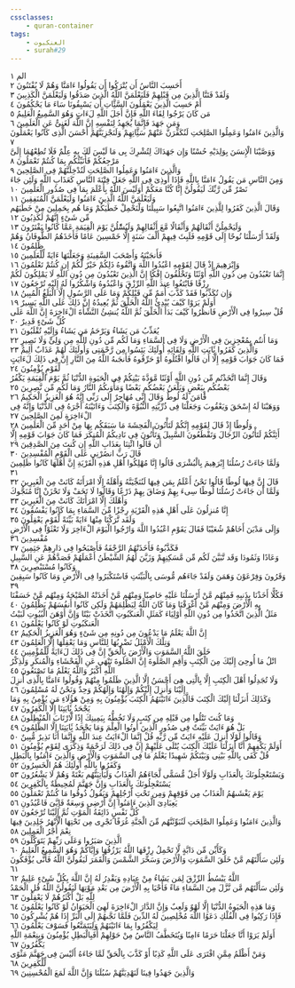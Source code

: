 ```yaml
---
cssclasses:
    - quran-container
tags:
    - العنكبوت
    - surah#29
---
```


الم  ١<br>
أَحَسِبَ النَّاسُ أَن يُتْرَكُوا أَن يَقُولُوا ءَامَنَّا وَهُمْ لَا يُفْتَنُونَ  ٢<br>
وَلَقَدْ فَتَنَّا الَّذِينَ مِن قَبْلِهِمْ فَلَيَعْلَمَنَّ اللَّهُ الَّذِينَ صَدَقُوا وَلَيَعْلَمَنَّ الْكَذِبِينَ  ٣<br>
أَمْ حَسِبَ الَّذِينَ يَعْمَلُونَ السَّئَِّاتِ أَن يَسْبِقُونَا سَاءَ مَا يَحْكُمُونَ  ٤<br>
مَن كَانَ يَرْجُوا لِقَاءَ اللَّهِ فَإِنَّ أَجَلَ اللَّهِ لَءَاتٍ وَهُوَ السَّمِيعُ الْعَلِيمُ  ٥<br>
وَمَن جَهَدَ فَإِنَّمَا يُجَهِدُ لِنَفْسِهِ إِنَّ اللَّهَ لَغَنِىٌّ عَنِ الْعَلَمِينَ  ٦<br>
وَالَّذِينَ ءَامَنُوا وَعَمِلُوا الصَّلِحَتِ لَنُكَفِّرَنَّ عَنْهُمْ سَئَِّاتِهِمْ وَلَنَجْزِيَنَّهُمْ أَحْسَنَ الَّذِى كَانُوا يَعْمَلُونَ  ٧<br>
وَوَصَّيْنَا الْإِنسَنَ بِوَلِدَيْهِ حُسْنًا وَإِن جَهَدَاكَ لِتُشْرِكَ بِى مَا لَيْسَ لَكَ بِهِ عِلْمٌ فَلَا تُطِعْهُمَا إِلَىَّ مَرْجِعُكُمْ فَأُنَبِّئُكُم بِمَا كُنتُمْ تَعْمَلُونَ  ٨<br>
وَالَّذِينَ ءَامَنُوا وَعَمِلُوا الصَّلِحَتِ لَنُدْخِلَنَّهُمْ فِى الصَّلِحِينَ  ٩<br>
وَمِنَ النَّاسِ مَن يَقُولُ ءَامَنَّا بِاللَّهِ فَإِذَا أُوذِىَ فِى اللَّهِ جَعَلَ فِتْنَةَ النَّاسِ كَعَذَابِ اللَّهِ وَلَئِن جَاءَ نَصْرٌ مِّن رَّبِّكَ لَيَقُولُنَّ إِنَّا كُنَّا مَعَكُمْ أَوَلَيْسَ اللَّهُ بِأَعْلَمَ بِمَا فِى صُدُورِ الْعَلَمِينَ  ١۰<br>
وَلَيَعْلَمَنَّ اللَّهُ الَّذِينَ ءَامَنُوا وَلَيَعْلَمَنَّ الْمُنَفِقِينَ  ١١<br>
وَقَالَ الَّذِينَ كَفَرُوا لِلَّذِينَ ءَامَنُوا اتَّبِعُوا سَبِيلَنَا وَلْنَحْمِلْ خَطَيَكُمْ وَمَا هُم بِحَمِلِينَ مِنْ خَطَيَهُم مِّن شَىْءٍ إِنَّهُمْ لَكَذِبُونَ  ١٢<br>
وَلَيَحْمِلُنَّ أَثْقَالَهُمْ وَأَثْقَالًا مَّعَ أَثْقَالِهِمْ وَلَيُسَْٔلُنَّ يَوْمَ الْقِيَمَةِ عَمَّا كَانُوا يَفْتَرُونَ  ١٣<br>
وَلَقَدْ أَرْسَلْنَا نُوحًا إِلَى قَوْمِهِ فَلَبِثَ فِيهِمْ أَلْفَ سَنَةٍ إِلَّا خَمْسِينَ عَامًا فَأَخَذَهُمُ الطُّوفَانُ وَهُمْ ظَلِمُونَ  ١٤<br>
فَأَنجَيْنَهُ وَأَصْحَبَ السَّفِينَةِ وَجَعَلْنَهَا ءَايَةً لِّلْعَلَمِينَ  ١٥<br>
وَإِبْرَهِيمَ إِذْ قَالَ لِقَوْمِهِ اعْبُدُوا اللَّهَ وَاتَّقُوهُ ذَلِكُمْ خَيْرٌ لَّكُمْ إِن كُنتُمْ تَعْلَمُونَ  ١٦<br>
إِنَّمَا تَعْبُدُونَ مِن دُونِ اللَّهِ أَوْثَنًا وَتَخْلُقُونَ إِفْكًا إِنَّ الَّذِينَ تَعْبُدُونَ مِن دُونِ اللَّهِ لَا يَمْلِكُونَ لَكُمْ رِزْقًا فَابْتَغُوا عِندَ اللَّهِ الرِّزْقَ وَاعْبُدُوهُ وَاشْكُرُوا لَهُ إِلَيْهِ تُرْجَعُونَ  ١٧<br>
وَإِن تُكَذِّبُوا فَقَدْ كَذَّبَ أُمَمٌ مِّن قَبْلِكُمْ وَمَا عَلَى الرَّسُولِ إِلَّا الْبَلَغُ الْمُبِينُ  ١٨<br>
أَوَلَمْ يَرَوْا كَيْفَ يُبْدِئُ اللَّهُ الْخَلْقَ ثُمَّ يُعِيدُهُ إِنَّ ذَلِكَ عَلَى اللَّهِ يَسِيرٌ  ١٩<br>
قُلْ سِيرُوا فِى الْأَرْضِ فَانظُرُوا كَيْفَ بَدَأَ الْخَلْقَ ثُمَّ اللَّهُ يُنشِئُ النَّشْأَةَ الْءَاخِرَةَ إِنَّ اللَّهَ عَلَى كُلِّ شَىْءٍ قَدِيرٌ  ٢۰<br>
يُعَذِّبُ مَن يَشَاءُ وَيَرْحَمُ مَن يَشَاءُ وَإِلَيْهِ تُقْلَبُونَ  ٢١<br>
وَمَا أَنتُم بِمُعْجِزِينَ فِى الْأَرْضِ وَلَا فِى السَّمَاءِ وَمَا لَكُم مِّن دُونِ اللَّهِ مِن وَلِىٍّ وَلَا نَصِيرٍ  ٢٢<br>
وَالَّذِينَ كَفَرُوا بَِٔايَتِ اللَّهِ وَلِقَائِهِ أُولَئِكَ يَئِسُوا مِن رَّحْمَتِى وَأُولَئِكَ لَهُمْ عَذَابٌ أَلِيمٌ  ٢٣<br>
فَمَا كَانَ جَوَابَ قَوْمِهِ إِلَّا أَن قَالُوا اقْتُلُوهُ أَوْ حَرِّقُوهُ فَأَنجَىهُ اللَّهُ مِنَ النَّارِ إِنَّ فِى ذَلِكَ لَءَايَتٍ لِّقَوْمٍ يُؤْمِنُونَ  ٢٤<br>
وَقَالَ إِنَّمَا اتَّخَذْتُم مِّن دُونِ اللَّهِ أَوْثَنًا مَّوَدَّةَ بَيْنِكُمْ فِى الْحَيَوةِ الدُّنْيَا ثُمَّ يَوْمَ الْقِيَمَةِ يَكْفُرُ بَعْضُكُم بِبَعْضٍ وَيَلْعَنُ بَعْضُكُم بَعْضًا وَمَأْوَىكُمُ النَّارُ وَمَا لَكُم مِّن نَّصِرِينَ  ٢٥<br>
فََٔامَنَ لَهُ لُوطٌ وَقَالَ إِنِّى مُهَاجِرٌ إِلَى رَبِّى إِنَّهُ هُوَ الْعَزِيزُ الْحَكِيمُ  ٢٦<br>
وَوَهَبْنَا لَهُ إِسْحَقَ وَيَعْقُوبَ وَجَعَلْنَا فِى ذُرِّيَّتِهِ النُّبُوَّةَ وَالْكِتَبَ وَءَاتَيْنَهُ أَجْرَهُ فِى الدُّنْيَا وَإِنَّهُ فِى الْءَاخِرَةِ لَمِنَ الصَّلِحِينَ  ٢٧<br>
وَلُوطًا إِذْ قَالَ لِقَوْمِهِ إِنَّكُمْ لَتَأْتُونَ الْفَحِشَةَ مَا سَبَقَكُم بِهَا مِنْ أَحَدٍ مِّنَ الْعَلَمِينَ  ٢٨<br>
أَئِنَّكُمْ لَتَأْتُونَ الرِّجَالَ وَتَقْطَعُونَ السَّبِيلَ وَتَأْتُونَ فِى نَادِيكُمُ الْمُنكَرَ فَمَا كَانَ جَوَابَ قَوْمِهِ إِلَّا أَن قَالُوا ائْتِنَا بِعَذَابِ اللَّهِ إِن كُنتَ مِنَ الصَّدِقِينَ  ٢٩<br>
قَالَ رَبِّ انصُرْنِى عَلَى الْقَوْمِ الْمُفْسِدِينَ  ٣۰<br>
وَلَمَّا جَاءَتْ رُسُلُنَا إِبْرَهِيمَ بِالْبُشْرَى قَالُوا إِنَّا مُهْلِكُوا أَهْلِ هَذِهِ الْقَرْيَةِ إِنَّ أَهْلَهَا كَانُوا ظَلِمِينَ  ٣١<br>
قَالَ إِنَّ فِيهَا لُوطًا قَالُوا نَحْنُ أَعْلَمُ بِمَن فِيهَا لَنُنَجِّيَنَّهُ وَأَهْلَهُ إِلَّا امْرَأَتَهُ كَانَتْ مِنَ الْغَبِرِينَ  ٣٢<br>
وَلَمَّا أَن جَاءَتْ رُسُلُنَا لُوطًا سِىءَ بِهِمْ وَضَاقَ بِهِمْ ذَرْعًا وَقَالُوا لَا تَخَفْ وَلَا تَحْزَنْ إِنَّا مُنَجُّوكَ وَأَهْلَكَ إِلَّا امْرَأَتَكَ كَانَتْ مِنَ الْغَبِرِينَ  ٣٣<br>
إِنَّا مُنزِلُونَ عَلَى أَهْلِ هَذِهِ الْقَرْيَةِ رِجْزًا مِّنَ السَّمَاءِ بِمَا كَانُوا يَفْسُقُونَ  ٣٤<br>
وَلَقَد تَّرَكْنَا مِنْهَا ءَايَةً بَيِّنَةً لِّقَوْمٍ يَعْقِلُونَ  ٣٥<br>
وَإِلَى مَدْيَنَ أَخَاهُمْ شُعَيْبًا فَقَالَ يَقَوْمِ اعْبُدُوا اللَّهَ وَارْجُوا الْيَوْمَ الْءَاخِرَ وَلَا تَعْثَوْا فِى الْأَرْضِ مُفْسِدِينَ  ٣٦<br>
فَكَذَّبُوهُ فَأَخَذَتْهُمُ الرَّجْفَةُ فَأَصْبَحُوا فِى دَارِهِمْ جَثِمِينَ  ٣٧<br>
وَعَادًا وَثَمُودَا وَقَد تَّبَيَّنَ لَكُم مِّن مَّسَكِنِهِمْ وَزَيَّنَ لَهُمُ الشَّيْطَنُ أَعْمَلَهُمْ فَصَدَّهُمْ عَنِ السَّبِيلِ وَكَانُوا مُسْتَبْصِرِينَ  ٣٨<br>
وَقَرُونَ وَفِرْعَوْنَ وَهَمَنَ وَلَقَدْ جَاءَهُم مُّوسَى بِالْبَيِّنَتِ فَاسْتَكْبَرُوا فِى الْأَرْضِ وَمَا كَانُوا سَبِقِينَ  ٣٩<br>
فَكُلًّا أَخَذْنَا بِذَنبِهِ فَمِنْهُم مَّنْ أَرْسَلْنَا عَلَيْهِ حَاصِبًا وَمِنْهُم مَّنْ أَخَذَتْهُ الصَّيْحَةُ وَمِنْهُم مَّنْ خَسَفْنَا بِهِ الْأَرْضَ وَمِنْهُم مَّنْ أَغْرَقْنَا وَمَا كَانَ اللَّهُ لِيَظْلِمَهُمْ وَلَكِن كَانُوا أَنفُسَهُمْ يَظْلِمُونَ  ٤۰<br>
مَثَلُ الَّذِينَ اتَّخَذُوا مِن دُونِ اللَّهِ أَوْلِيَاءَ كَمَثَلِ الْعَنكَبُوتِ اتَّخَذَتْ بَيْتًا وَإِنَّ أَوْهَنَ الْبُيُوتِ لَبَيْتُ الْعَنكَبُوتِ لَوْ كَانُوا يَعْلَمُونَ  ٤١<br>
إِنَّ اللَّهَ يَعْلَمُ مَا يَدْعُونَ مِن دُونِهِ مِن شَىْءٍ وَهُوَ الْعَزِيزُ الْحَكِيمُ  ٤٢<br>
وَتِلْكَ الْأَمْثَلُ نَضْرِبُهَا لِلنَّاسِ وَمَا يَعْقِلُهَا إِلَّا الْعَلِمُونَ  ٤٣<br>
خَلَقَ اللَّهُ السَّمَوَتِ وَالْأَرْضَ بِالْحَقِّ إِنَّ فِى ذَلِكَ لَءَايَةً لِّلْمُؤْمِنِينَ  ٤٤<br>
اتْلُ مَا أُوحِىَ إِلَيْكَ مِنَ الْكِتَبِ وَأَقِمِ الصَّلَوةَ إِنَّ الصَّلَوةَ تَنْهَى عَنِ الْفَحْشَاءِ وَالْمُنكَرِ وَلَذِكْرُ اللَّهِ أَكْبَرُ وَاللَّهُ يَعْلَمُ مَا تَصْنَعُونَ  ٤٥<br>
وَلَا تُجَدِلُوا أَهْلَ الْكِتَبِ إِلَّا بِالَّتِى هِىَ أَحْسَنُ إِلَّا الَّذِينَ ظَلَمُوا مِنْهُمْ وَقُولُوا ءَامَنَّا بِالَّذِى أُنزِلَ إِلَيْنَا وَأُنزِلَ إِلَيْكُمْ وَإِلَهُنَا وَإِلَهُكُمْ وَحِدٌ وَنَحْنُ لَهُ مُسْلِمُونَ  ٤٦<br>
وَكَذَلِكَ أَنزَلْنَا إِلَيْكَ الْكِتَبَ فَالَّذِينَ ءَاتَيْنَهُمُ الْكِتَبَ يُؤْمِنُونَ بِهِ وَمِنْ هَؤُلَاءِ مَن يُؤْمِنُ بِهِ وَمَا يَجْحَدُ بَِٔايَتِنَا إِلَّا الْكَفِرُونَ  ٤٧<br>
وَمَا كُنتَ تَتْلُوا مِن قَبْلِهِ مِن كِتَبٍ وَلَا تَخُطُّهُ بِيَمِينِكَ إِذًا لَّارْتَابَ الْمُبْطِلُونَ  ٤٨<br>
بَلْ هُوَ ءَايَتٌ بَيِّنَتٌ فِى صُدُورِ الَّذِينَ أُوتُوا الْعِلْمَ وَمَا يَجْحَدُ بَِٔايَتِنَا إِلَّا الظَّلِمُونَ  ٤٩<br>
وَقَالُوا لَوْلَا أُنزِلَ عَلَيْهِ ءَايَتٌ مِّن رَّبِّهِ قُلْ إِنَّمَا الْءَايَتُ عِندَ اللَّهِ وَإِنَّمَا أَنَا نَذِيرٌ مُّبِينٌ  ٥۰<br>
أَوَلَمْ يَكْفِهِمْ أَنَّا أَنزَلْنَا عَلَيْكَ الْكِتَبَ يُتْلَى عَلَيْهِمْ إِنَّ فِى ذَلِكَ لَرَحْمَةً وَذِكْرَى لِقَوْمٍ يُؤْمِنُونَ  ٥١<br>
قُلْ كَفَى بِاللَّهِ بَيْنِى وَبَيْنَكُمْ شَهِيدًا يَعْلَمُ مَا فِى السَّمَوَتِ وَالْأَرْضِ وَالَّذِينَ ءَامَنُوا بِالْبَطِلِ وَكَفَرُوا بِاللَّهِ أُولَئِكَ هُمُ الْخَسِرُونَ  ٥٢<br>
وَيَسْتَعْجِلُونَكَ بِالْعَذَابِ وَلَوْلَا أَجَلٌ مُّسَمًّى لَّجَاءَهُمُ الْعَذَابُ وَلَيَأْتِيَنَّهُم بَغْتَةً وَهُمْ لَا يَشْعُرُونَ  ٥٣<br>
يَسْتَعْجِلُونَكَ بِالْعَذَابِ وَإِنَّ جَهَنَّمَ لَمُحِيطَةٌ بِالْكَفِرِينَ  ٥٤<br>
يَوْمَ يَغْشَىهُمُ الْعَذَابُ مِن فَوْقِهِمْ وَمِن تَحْتِ أَرْجُلِهِمْ وَيَقُولُ ذُوقُوا مَا كُنتُمْ تَعْمَلُونَ  ٥٥<br>
يَعِبَادِىَ الَّذِينَ ءَامَنُوا إِنَّ أَرْضِى وَسِعَةٌ فَإِيَّىَ فَاعْبُدُونِ  ٥٦<br>
كُلُّ نَفْسٍ ذَائِقَةُ الْمَوْتِ ثُمَّ إِلَيْنَا تُرْجَعُونَ  ٥٧<br>
وَالَّذِينَ ءَامَنُوا وَعَمِلُوا الصَّلِحَتِ لَنُبَوِّئَنَّهُم مِّنَ الْجَنَّةِ غُرَفًا تَجْرِى مِن تَحْتِهَا الْأَنْهَرُ خَلِدِينَ فِيهَا نِعْمَ أَجْرُ الْعَمِلِينَ  ٥٨<br>
الَّذِينَ صَبَرُوا وَعَلَى رَبِّهِمْ يَتَوَكَّلُونَ  ٥٩<br>
وَكَأَيِّن مِّن دَابَّةٍ لَّا تَحْمِلُ رِزْقَهَا اللَّهُ يَرْزُقُهَا وَإِيَّاكُمْ وَهُوَ السَّمِيعُ الْعَلِيمُ  ٦۰<br>
وَلَئِن سَأَلْتَهُم مَّنْ خَلَقَ السَّمَوَتِ وَالْأَرْضَ وَسَخَّرَ الشَّمْسَ وَالْقَمَرَ لَيَقُولُنَّ اللَّهُ فَأَنَّى يُؤْفَكُونَ  ٦١<br>
اللَّهُ يَبْسُطُ الرِّزْقَ لِمَن يَشَاءُ مِنْ عِبَادِهِ وَيَقْدِرُ لَهُ إِنَّ اللَّهَ بِكُلِّ شَىْءٍ عَلِيمٌ  ٦٢<br>
وَلَئِن سَأَلْتَهُم مَّن نَّزَّلَ مِنَ السَّمَاءِ مَاءً فَأَحْيَا بِهِ الْأَرْضَ مِن بَعْدِ مَوْتِهَا لَيَقُولُنَّ اللَّهُ قُلِ الْحَمْدُ لِلَّهِ بَلْ أَكْثَرُهُمْ لَا يَعْقِلُونَ  ٦٣<br>
وَمَا هَذِهِ الْحَيَوةُ الدُّنْيَا إِلَّا لَهْوٌ وَلَعِبٌ وَإِنَّ الدَّارَ الْءَاخِرَةَ لَهِىَ الْحَيَوَانُ لَوْ كَانُوا يَعْلَمُونَ  ٦٤<br>
فَإِذَا رَكِبُوا فِى الْفُلْكِ دَعَوُا اللَّهَ مُخْلِصِينَ لَهُ الدِّينَ فَلَمَّا نَجَّىهُمْ إِلَى الْبَرِّ إِذَا هُمْ يُشْرِكُونَ  ٦٥<br>
لِيَكْفُرُوا بِمَا ءَاتَيْنَهُمْ وَلِيَتَمَتَّعُوا فَسَوْفَ يَعْلَمُونَ  ٦٦<br>
أَوَلَمْ يَرَوْا أَنَّا جَعَلْنَا حَرَمًا ءَامِنًا وَيُتَخَطَّفُ النَّاسُ مِنْ حَوْلِهِمْ أَفَبِالْبَطِلِ يُؤْمِنُونَ وَبِنِعْمَةِ اللَّهِ يَكْفُرُونَ  ٦٧<br>
وَمَنْ أَظْلَمُ مِمَّنِ افْتَرَى عَلَى اللَّهِ كَذِبًا أَوْ كَذَّبَ بِالْحَقِّ لَمَّا جَاءَهُ أَلَيْسَ فِى جَهَنَّمَ مَثْوًى لِّلْكَفِرِينَ  ٦٨<br>
وَالَّذِينَ جَهَدُوا فِينَا لَنَهْدِيَنَّهُمْ سُبُلَنَا وَإِنَّ اللَّهَ لَمَعَ الْمُحْسِنِينَ  ٦٩<br>
